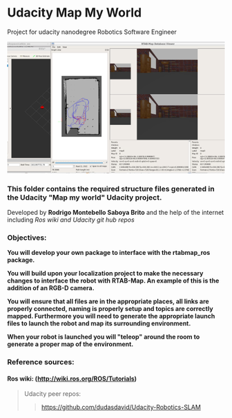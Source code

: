 # Udacity Map My World
Project for udacity nanodegree Robotics Software Engineer

![My large image](MapMyWOrldScreen.png)


### This folder contains the required structure files generated in the Udacity "Map my world" Udacity project.

Developed by **Rodrigo Montebello Saboya Brito** and the help of the internet including *Ros wiki and Udacity git hub repos*

### Objectives:
  **You will develop your own package to interface with the rtabmap_ros package.**

  **You will build upon your localization project to make the necessary changes to interface the robot with RTAB-Map. An example of this is the addition of an RGB-D camera.**

  **You will ensure that all files are in the appropriate places, all links are properly connected, naming is properly setup and topics are correctly mapped. Furthermore you will need to generate the appropriate launch files to launch the robot and map its surrounding environment.**

  **When your robot is launched you will "teleop" around the room to generate a proper map of the environment.**


### Reference sources:
#### Ros wiki: (http://wiki.ros.org/ROS/Tutorials)
> Udacity peer repos:
>> https://github.com/dudasdavid/Udacity-Robotics-SLAM
